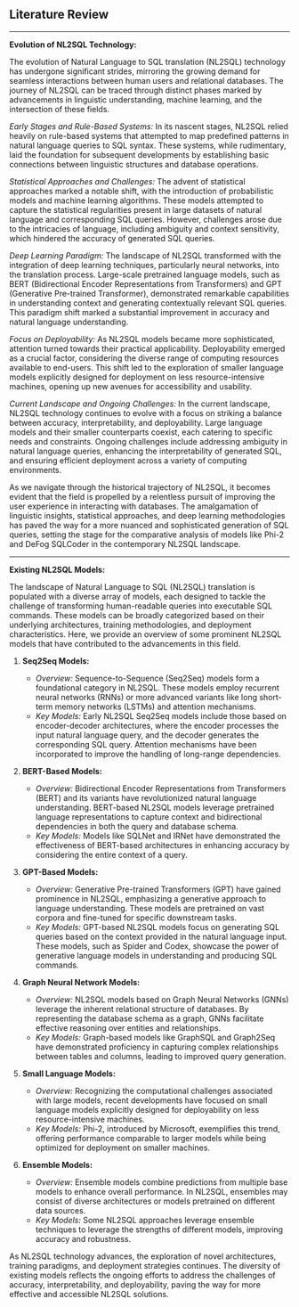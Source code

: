 ## Literature Review
---
**Evolution of NL2SQL Technology:**

The evolution of Natural Language to SQL translation (NL2SQL) technology has undergone significant strides, mirroring the growing demand for seamless interactions between human users and relational databases. The journey of NL2SQL can be traced through distinct phases marked by advancements in linguistic understanding, machine learning, and the intersection of these fields.

*Early Stages and Rule-Based Systems:*
In its nascent stages, NL2SQL relied heavily on rule-based systems that attempted to map predefined patterns in natural language queries to SQL syntax. These systems, while rudimentary, laid the foundation for subsequent developments by establishing basic connections between linguistic structures and database operations.

*Statistical Approaches and Challenges:*
The advent of statistical approaches marked a notable shift, with the introduction of probabilistic models and machine learning algorithms. These models attempted to capture the statistical regularities present in large datasets of natural language and corresponding SQL queries. However, challenges arose due to the intricacies of language, including ambiguity and context sensitivity, which hindered the accuracy of generated SQL queries.

*Deep Learning Paradigm:*
The landscape of NL2SQL transformed with the integration of deep learning techniques, particularly neural networks, into the translation process. Large-scale pretrained language models, such as BERT (Bidirectional Encoder Representations from Transformers) and GPT (Generative Pre-trained Transformer), demonstrated remarkable capabilities in understanding context and generating contextually relevant SQL queries. This paradigm shift marked a substantial improvement in accuracy and natural language understanding.

*Focus on Deployability:*
As NL2SQL models became more sophisticated, attention turned towards their practical applicability. Deployability emerged as a crucial factor, considering the diverse range of computing resources available to end-users. This shift led to the exploration of smaller language models explicitly designed for deployment on less resource-intensive machines, opening up new avenues for accessibility and usability.

*Current Landscape and Ongoing Challenges:*
In the current landscape, NL2SQL technology continues to evolve with a focus on striking a balance between accuracy, interpretability, and deployability. Large language models and their smaller counterparts coexist, each catering to specific needs and constraints. Ongoing challenges include addressing ambiguity in natural language queries, enhancing the interpretability of generated SQL, and ensuring efficient deployment across a variety of computing environments.

As we navigate through the historical trajectory of NL2SQL, it becomes evident that the field is propelled by a relentless pursuit of improving the user experience in interacting with databases. The amalgamation of linguistic insights, statistical approaches, and deep learning methodologies has paved the way for a more nuanced and sophisticated generation of SQL queries, setting the stage for the comparative analysis of models like Phi-2 and DeFog SQLCoder in the contemporary NL2SQL landscape.

---
**Existing NL2SQL Models:**

The landscape of Natural Language to SQL (NL2SQL) translation is populated with a diverse array of models, each designed to tackle the challenge of transforming human-readable queries into executable SQL commands. These models can be broadly categorized based on their underlying architectures, training methodologies, and deployment characteristics. Here, we provide an overview of some prominent NL2SQL models that have contributed to the advancements in this field.

1. **Seq2Seq Models:**
   - *Overview:* Sequence-to-Sequence (Seq2Seq) models form a foundational category in NL2SQL. These models employ recurrent neural networks (RNNs) or more advanced variants like long short-term memory networks (LSTMs) and attention mechanisms.
   - *Key Models:* Early NL2SQL Seq2Seq models include those based on encoder-decoder architectures, where the encoder processes the input natural language query, and the decoder generates the corresponding SQL query. Attention mechanisms have been incorporated to improve the handling of long-range dependencies.

2. **BERT-Based Models:**
   - *Overview:* Bidirectional Encoder Representations from Transformers (BERT) and its variants have revolutionized natural language understanding. BERT-based NL2SQL models leverage pretrained language representations to capture context and bidirectional dependencies in both the query and database schema.
   - *Key Models:* Models like SQLNet and IRNet have demonstrated the effectiveness of BERT-based architectures in enhancing accuracy by considering the entire context of a query.

3. **GPT-Based Models:**
   - *Overview:* Generative Pre-trained Transformers (GPT) have gained prominence in NL2SQL, emphasizing a generative approach to language understanding. These models are pretrained on vast corpora and fine-tuned for specific downstream tasks.
   - *Key Models:* GPT-based NL2SQL models focus on generating SQL queries based on the context provided in the natural language input. These models, such as Spider and Codex, showcase the power of generative language models in understanding and producing SQL commands.

4. **Graph Neural Network Models:**
   - *Overview:* NL2SQL models based on Graph Neural Networks (GNNs) leverage the inherent relational structure of databases. By representing the database schema as a graph, GNNs facilitate effective reasoning over entities and relationships.
   - *Key Models:* Graph-based models like GraphSQL and Graph2Seq have demonstrated proficiency in capturing complex relationships between tables and columns, leading to improved query generation.

5. **Small Language Models:**
   - *Overview:* Recognizing the computational challenges associated with large models, recent developments have focused on small language models explicitly designed for deployability on less resource-intensive machines.
   - *Key Models:* Phi-2, introduced by Microsoft, exemplifies this trend, offering performance comparable to larger models while being optimized for deployment on smaller machines.

6. **Ensemble Models:**
   - *Overview:* Ensemble models combine predictions from multiple base models to enhance overall performance. In NL2SQL, ensembles may consist of diverse architectures or models pretrained on different data sources.
   - *Key Models:* Some NL2SQL approaches leverage ensemble techniques to leverage the strengths of different models, improving accuracy and robustness.

As NL2SQL technology advances, the exploration of novel architectures, training paradigms, and deployment strategies continues. The diversity of existing models reflects the ongoing efforts to address the challenges of accuracy, interpretability, and deployability, paving the way for more effective and accessible NL2SQL solutions.
